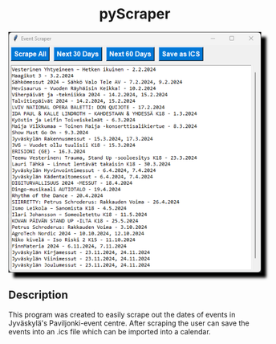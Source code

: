 <h1 align="center">pyScraper</h1>

<p align="center">
  <img src="https://github.com/Waltssu/pyScraper/blob/main/img/gui-example.png?raw=true" alt="Application GUI" style="box-shadow: 10px 10px 5px black;">
</p>

## Description
This program was created to easily scrape out the dates of events in Jyväskylä's Paviljonki-event centre. After scraping the user can save the events into an .ics file which can be imported into a calendar.

